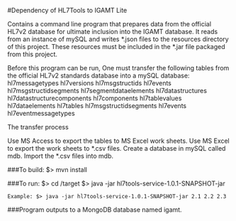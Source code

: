 #Dependency of HL7Tools to IGAMT Lite

Contains a command line program that prepares data from the official HL7v2 database for ultimate 
inclusion into the IGAMT database.  It reads from an instance of mySQL and writes *.json files to the 
resources directory of this project.  These resources must be included in the *.jar file packaged from
this project.

Before this program can be run, One must transfer the following tables from the official HL7v2 standards database into a
mySQL database: 
	hl7messagetypes
	hl7versions
	hl7msgstructids
	hl7events
	hl7msgstructidsegments
	hl7segmentdataelements
	hl7datastructures
	hl7datastructurecomponents
	hl7components
	hl7tablevalues
	hl7dataelements
	hl7tables
	hl7msgstructidsegments
	hl7events
	hl7eventmessagetypes
	
The transfer process

Use MS Access to export the tables to MS Excel work sheets.
Use MS Excel to export the work sheets to *.csv files.
Create a database in mySQL called mdb.
Import the *.csv files into mdb.

###To build:
	$> mvn install

###To run:
	$> cd <project>/target
	$> java -jar hl7tools-service-1.0.1-SNAPSHOT-jar <versions>
	
	Example: $> java -jar hl7tools-service-1.0.1-SNAPSHOT-jar 2.1 2.2 2.3
	
###Program outputs to a MongoDB database named igamt.
